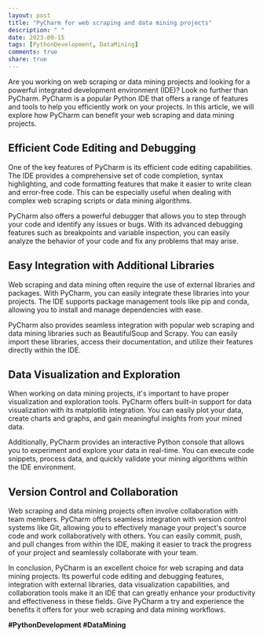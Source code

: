 ```yaml
---
layout: post
title: "PyCharm for web scraping and data mining projects"
description: " "
date: 2023-09-15
tags: [PythonDevelopment, DataMining]
comments: true
share: true
---
```


Are you working on web scraping or data mining projects and looking for a powerful integrated development environment (IDE)? Look no further than PyCharm. PyCharm is a popular Python IDE that offers a range of features and tools to help you efficiently work on your projects. In this article, we will explore how PyCharm can benefit your web scraping and data mining projects.

## Efficient Code Editing and Debugging

One of the key features of PyCharm is its efficient code editing capabilities. The IDE provides a comprehensive set of code completion, syntax highlighting, and code formatting features that make it easier to write clean and error-free code. This can be especially useful when dealing with complex web scraping scripts or data mining algorithms.

PyCharm also offers a powerful debugger that allows you to step through your code and identify any issues or bugs. With its advanced debugging features such as breakpoints and variable inspection, you can easily analyze the behavior of your code and fix any problems that may arise.

## Easy Integration with Additional Libraries

Web scraping and data mining often require the use of external libraries and packages. With PyCharm, you can easily integrate these libraries into your projects. The IDE supports package management tools like pip and conda, allowing you to install and manage dependencies with ease.

PyCharm also provides seamless integration with popular web scraping and data mining libraries such as BeautifulSoup and Scrapy. You can easily import these libraries, access their documentation, and utilize their features directly within the IDE.

## Data Visualization and Exploration

When working on data mining projects, it's important to have proper visualization and exploration tools. PyCharm offers built-in support for data visualization with its matplotlib integration. You can easily plot your data, create charts and graphs, and gain meaningful insights from your mined data.

Additionally, PyCharm provides an interactive Python console that allows you to experiment and explore your data in real-time. You can execute code snippets, process data, and quickly validate your mining algorithms within the IDE environment.

## Version Control and Collaboration

Web scraping and data mining projects often involve collaboration with team members. PyCharm offers seamless integration with version control systems like Git, allowing you to effectively manage your project's source code and work collaboratively with others. You can easily commit, push, and pull changes from within the IDE, making it easier to track the progress of your project and seamlessly collaborate with your team.

In conclusion, PyCharm is an excellent choice for web scraping and data mining projects. Its powerful code editing and debugging features, integration with external libraries, data visualization capabilities, and collaboration tools make it an IDE that can greatly enhance your productivity and effectiveness in these fields. Give PyCharm a try and experience the benefits it offers for your web scraping and data mining workflows.

**#PythonDevelopment #DataMining**